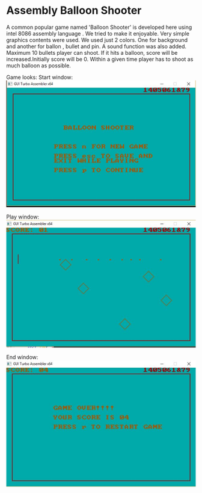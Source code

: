 # Assembly Balloon Shooter
A common popular game named 'Balloon Shooter' is developed here using intel 8086 assembly language . We tried to make it enjoyable. Very simple graphics contents were used. We used just 2 colors. One for background and another for ballon , bullet and pin. A sound function was also added. Maximum 10 bullets player can shoot. If it hits a balloon, score will be increased.Initially score will be 0. Within a given time player has to shoot as much balloon as possible.

Game looks:
Start window:
![Alt text](/BalloonShooters/Ajoy+Reza/Images/start.JPG?raw=true "Start Game")

Play window:
![Alt text](/BalloonShooters/Ajoy+Reza/Images/play.JPG?raw=true "Play Game")

End window:
![Alt text](/BalloonShooters/Ajoy+Reza/Images/end.JPG?raw=true "End Game")
